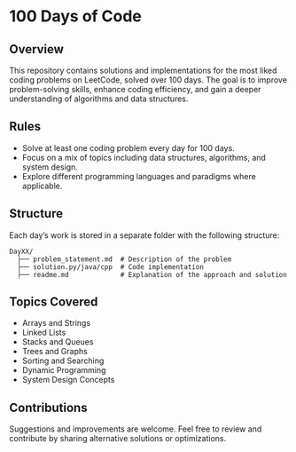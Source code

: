 # 100 Days of Code

## Overview
This repository contains solutions and implementations for the most liked coding problems on LeetCode, solved over 100 days. The goal is to improve problem-solving skills, enhance coding efficiency, and gain a deeper understanding of algorithms and data structures.

## Rules
- Solve at least one coding problem every day for 100 days.
- Focus on a mix of topics including data structures, algorithms, and system design.
- Explore different programming languages and paradigms where applicable.

## Structure
Each day’s work is stored in a separate folder with the following structure:
```
DayXX/
  ├── problem_statement.md  # Description of the problem
  ├── solution.py/java/cpp  # Code implementation
  ├── readme.md             # Explanation of the approach and solution
```

## Topics Covered
- Arrays and Strings
- Linked Lists
- Stacks and Queues
- Trees and Graphs
- Sorting and Searching
- Dynamic Programming
- System Design Concepts

## Contributions
Suggestions and improvements are welcome. Feel free to review and contribute by sharing alternative solutions or optimizations.

